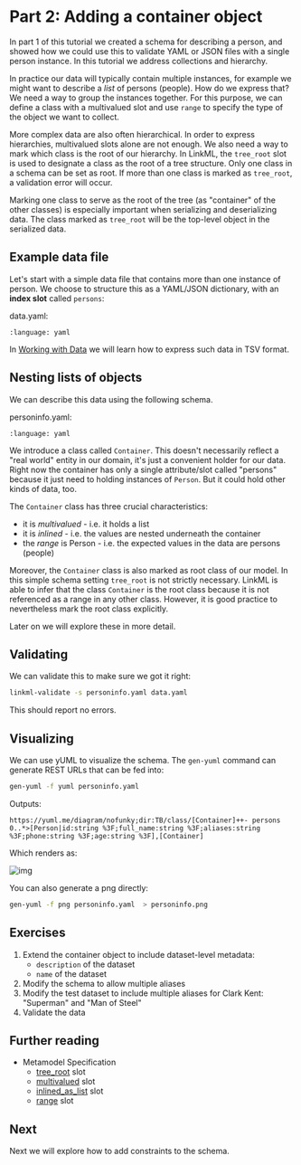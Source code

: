 # Part 2: Adding a container object

In part 1 of this tutorial we created a schema for describing a person,
and showed how we could use this to validate YAML or JSON files with a
single person instance.
In this tutorial we address collections and hierarchy.

In practice our data will typically contain multiple instances, for example we might want to describe a *list* of persons (people).
How do we express that? We need a way to group the instances together.
For this purpose, we can define a class with a multivalued slot and use `range` to specify the type of the object we want to collect.

More complex data are also often hierarchical.
In order to express hierarchies, multivalued slots alone are not enough.
We also need a way to mark which class is the root of our hierarchy.
In LinkML, the `tree_root` slot is used to designate a class as the root of a tree structure.
Only one class in a schema can be set as root.
If more than one class is marked as `tree_root`, a validation error will occur.

Marking one class to serve as the root of the tree (as "container" of the other classes) is especially important when serializing and deserializing data.
The class marked as `tree_root` will be the top-level object in the serialized data.

## Example data file

Let's start with a simple data file that contains more than one instance of person. We choose to structure this as a YAML/JSON dictionary, with an **index slot** called `persons`:

data.yaml:

```{literalinclude} ../../examples/tutorial/tutorial02/data.yaml
:language: yaml
```

In [Working with Data](../data/csvs) we will learn how to express such data in TSV format.

## Nesting lists of objects

We can describe this data using the following schema.

personinfo.yaml:

```{literalinclude} ../../examples/tutorial/tutorial02/personinfo.yaml
:language: yaml
```

We introduce a class called `Container`.
This doesn't necessarily reflect a "real world" entity in our domain, it's just a convenient holder for our data.
Right now the container has only a single attribute/slot called "persons" because it just need to holding instances of `Person`.
But it could hold other kinds of data, too.

The `Container` class has three crucial characteristics:

- it is *multivalued* - i.e. it holds a list
- it is *inlined* - i.e. the values are nested underneath the container
- the *range* is Person - i.e. the expected values in the data are persons (people)

Moreover, the `Container` class is also marked as root class of our model.
In this simple schema setting `tree_root` is not strictly necessary.
LinkML is able to infer that the class `Container` is the root class because it is not referenced as a range in any other class.
However, it is good practice to nevertheless mark the root class explicitly.

Later on we will explore these in more detail.

## Validating

We can validate this to make sure we got it right:

```bash
linkml-validate -s personinfo.yaml data.yaml
```

This should report no errors.

## Visualizing

We can use yUML to visualize the schema. The `gen-yuml` command can generate REST URLs that can be fed into:

```bash
gen-yuml -f yuml personinfo.yaml
```

Outputs:

```text
https://yuml.me/diagram/nofunky;dir:TB/class/[Container]++- persons 0..*>[Person|id:string %3F;full_name:string %3F;aliases:string %3F;phone:string %3F;age:string %3F],[Container]
```

Which renders as:

![img](https://yuml.me/diagram/nofunky;dir:TB/class/[Container]++-%20persons%200..*>[Person|id:string%20%3F;full_name:string%20%3F;aliases:string%20%3F;phone:string%20%3F;age:string%20%3F],[Container])

You can also generate a png directly:

```bash
gen-yuml -f png personinfo.yaml  > personinfo.png
```

## Exercises

1. Extend the container object to include dataset-level metadata:
   - `description` of the dataset
   - `name` of the dataset
2. Modify the schema to allow multiple aliases
3. Modify the test dataset to include multiple aliases for Clark Kent: "Superman" and "Man of Steel"
4. Validate the data

## Further reading

- Metamodel Specification
  - [tree_root](https://w3id.org/linkml/tree_root) slot
  - [multivalued](https://w3id.org/linkml/multivalued) slot
  - [inlined_as_list](https://w3id.org/linkml/inlined_as_list) slot
  - [range](https://w3id.org/linkml/range) slot

## Next

Next we will explore how to add constraints to the schema.
